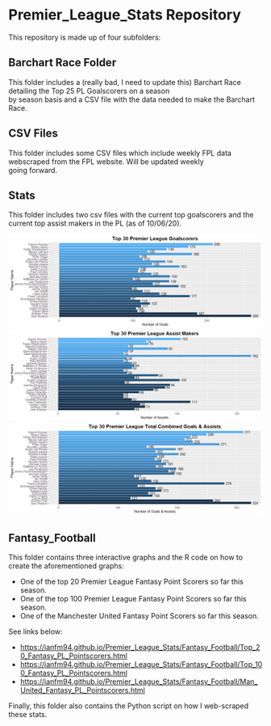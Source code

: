 # Premier_League_Stats Repository

This repository is made up of four subfolders:
 
 ## Barchart Race Folder ##
  This folder includes a (really bad, I need to update this) Barchart Race detailing the Top 25 PL Goalscorers on a season  \
  by season basis and a CSV file with the data needed to make the Barchart Race.
 
 ## CSV Files ##
  This folder includes some CSV files which include weekly FPL data webscraped from the FPL website. Will be updated weekly \
  going forward.
  
 ## Stats ##
  This folder includes two csv files with the current top goalscorers and the current top assist makers in the PL (as of 10/06/20).
 
  ![Goals](https://github.com/Ianfm94/Premier_League_Stats/blob/master/Stats/Goals.png)
  ![Assists](https://github.com/Ianfm94/Premier_League_Stats/blob/master/Stats/Assists.png)
  ![G&A](https://github.com/Ianfm94/Premier_League_Stats/blob/master/Stats/Combined_G%26A.png)
  
 ## Fantasy_Football ##
  This folder contains three interactive graphs and the R code on how to create the aforementioned graphs:
  
  * One of the top 20 Premier League Fantasy Point Scorers so far this season.
  * One of the top 100 Premier League Fantasy Point Scorers so far this season.
  * One of the Manchester United Fantasy Point Scorers so far this season.
   
  See links below:
   
  * https://ianfm94.github.io/Premier_League_Stats/Fantasy_Football/Top_20_Fantasy_PL_Pointscorers.html
  * https://ianfm94.github.io/Premier_League_Stats/Fantasy_Football/Top_100_Fantasy_PL_Pointscorers.html 
  * https://ianfm94.github.io/Premier_League_Stats/Fantasy_Football/Man_United_Fantasy_PL_Pointscorers.html
 
 Finally, this folder also contains the Python script on how I web-scraped these stats.
  
